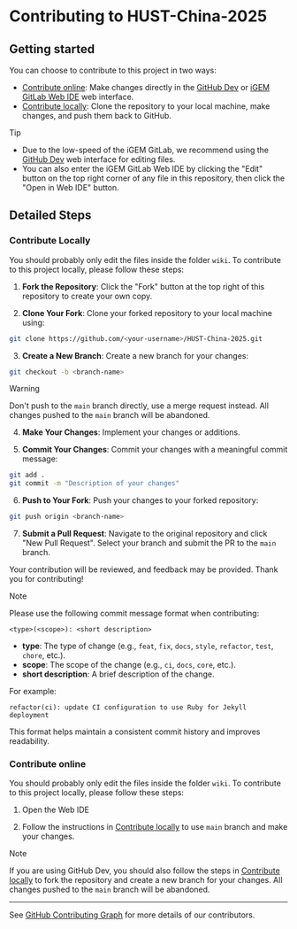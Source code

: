 # Contributing to HUST-China-2025

## Getting started

You can choose to contribute to this project in two ways:

- [Contribute online](#contribute-online): Make changes directly in the [GitHub Dev](https://github.dev/) or [iGEM GitLab Web IDE](https://gitlab.igem.org/-/ide/project/2025/hust-china/edit/main/-/) web interface.
- [Contribute locally](#contribute-locally): Clone the repository to your local machine, make changes, and push them back to GitHub.

> [!TIP]
> - Due to the low-speed of the iGEM GitLab, we recommend using the [GitHub Dev](https://github.dev/Lucas04-nhr/HUST-China-2025) web interface for editing files.
> - You can also enter the iGEM GitLab Web IDE by clicking the "Edit" button on the top right corner of any file in this repository, then click the "Open in Web IDE" button.

## Detailed Steps

### Contribute Locally

You should probably only edit the files inside the folder `wiki`. To contribute to this project locally, please follow these steps:

1. **Fork the Repository**: Click the "Fork" button at the top right of this repository to create your own copy.

2. **Clone Your Fork**: Clone your forked repository to your local machine using:
  ```bash
  git clone https://github.com/<your-username>/HUST-China-2025.git
  ```

3. **Create a New Branch**: Create a new branch for your changes:
  ```bash
  git checkout -b <branch-name>
  ```

> [!WARNING]
> Don't push to the `main` branch directly, use a merge request instead. All changes pushed to the `main` branch will be abandoned.

4. **Make Your Changes**: Implement your changes or additions.

5. **Commit Your Changes**: Commit your changes with a meaningful commit message:
  ```bash
  git add .
  git commit -m "Description of your changes"
  ```

6. **Push to Your Fork**: Push your changes to your forked repository:
  ```bash
  git push origin <branch-name>
  ```

7. **Submit a Pull Request**: Navigate to the original repository and click "New Pull Request". Select your branch and submit the PR to the `main` branch.

Your contribution will be reviewed, and feedback may be provided. Thank you for contributing!

> [!NOTE]
> 
> Please use the following commit message format when contributing:
> 
> ```
> <type>(<scope>): <short description>
> ```
> 
> - **type**: The type of change (e.g., `feat`, `fix`, `docs`, `style`, `refactor`, `test`, `chore`, etc.).
> - **scope**: The scope of the change (e.g., `ci`, `docs`, `core`, etc.).
> - **short description**: A brief description of the change.
>
> For example:
> ```
> refactor(ci): update CI configuration to use Ruby for Jekyll deployment
> ```
>
> This format helps maintain a consistent commit history and improves readability.

### Contribute online

You should probably only edit the files inside the folder `wiki`. To contribute to this project locally, please follow these steps:

1. Open the Web IDE

2. Follow the instructions in [Contribute locally](#contribute-locally) to use `main` branch and make your changes.

> [!NOTE]
> If you are using GitHub Dev, you should also follow the steps in [Contribute locally](#contribute-locally) to fork the repository and create a new branch for your changes. All changes pushed to the `main` branch will be abandoned.

---

See [GitHub Contributing Graph](https://github.com/Lucas04-nhr/HUST-China_2025/graphs/contributors) for more details of our contributors.